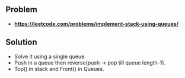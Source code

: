 ## Problem

- **https://leetcode.com/problems/implement-stack-using-queues/**

## Solution

- Solve it using a single queue.
- Push in a queue then reverse(push -> pop till queue length-1).
- Top() in stack and Front() in Queues.
